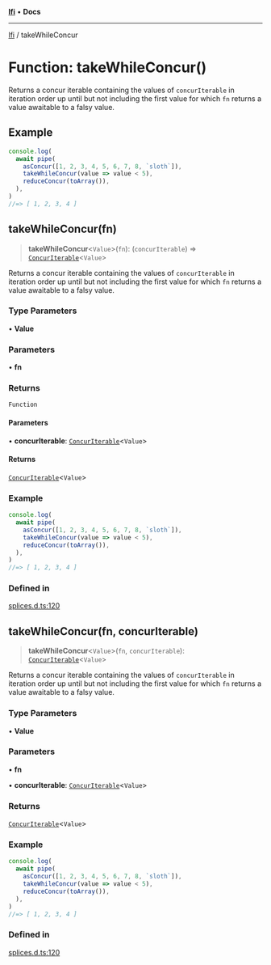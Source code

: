 [**lfi**](../readme.md) • **Docs**

***

[lfi](../globals.md) / takeWhileConcur

# Function: takeWhileConcur()

Returns a concur iterable containing the values of `concurIterable` in
iteration order up until but not including the first value for which `fn`
returns a value awaitable to a falsy value.

## Example

```js
console.log(
  await pipe(
    asConcur([1, 2, 3, 4, 5, 6, 7, 8, `sloth`]),
    takeWhileConcur(value => value < 5),
    reduceConcur(toArray()),
  ),
)
//=> [ 1, 2, 3, 4 ]
```

## takeWhileConcur(fn)

> **takeWhileConcur**\<`Value`\>(`fn`): (`concurIterable`) => [`ConcurIterable`](../type-aliases/ConcurIterable.md)\<`Value`\>

Returns a concur iterable containing the values of `concurIterable` in
iteration order up until but not including the first value for which `fn`
returns a value awaitable to a falsy value.

### Type Parameters

• **Value**

### Parameters

• **fn**

### Returns

`Function`

#### Parameters

• **concurIterable**: [`ConcurIterable`](../type-aliases/ConcurIterable.md)\<`Value`\>

#### Returns

[`ConcurIterable`](../type-aliases/ConcurIterable.md)\<`Value`\>

### Example

```js
console.log(
  await pipe(
    asConcur([1, 2, 3, 4, 5, 6, 7, 8, `sloth`]),
    takeWhileConcur(value => value < 5),
    reduceConcur(toArray()),
  ),
)
//=> [ 1, 2, 3, 4 ]
```

### Defined in

[splices.d.ts:120](https://github.com/TomerAberbach/lfi/blob/a3eb3a94b2928b5200a7bcd0a14fdc70f0cb5947/src/operations/splices.d.ts#L120)

## takeWhileConcur(fn, concurIterable)

> **takeWhileConcur**\<`Value`\>(`fn`, `concurIterable`): [`ConcurIterable`](../type-aliases/ConcurIterable.md)\<`Value`\>

Returns a concur iterable containing the values of `concurIterable` in
iteration order up until but not including the first value for which `fn`
returns a value awaitable to a falsy value.

### Type Parameters

• **Value**

### Parameters

• **fn**

• **concurIterable**: [`ConcurIterable`](../type-aliases/ConcurIterable.md)\<`Value`\>

### Returns

[`ConcurIterable`](../type-aliases/ConcurIterable.md)\<`Value`\>

### Example

```js
console.log(
  await pipe(
    asConcur([1, 2, 3, 4, 5, 6, 7, 8, `sloth`]),
    takeWhileConcur(value => value < 5),
    reduceConcur(toArray()),
  ),
)
//=> [ 1, 2, 3, 4 ]
```

### Defined in

[splices.d.ts:120](https://github.com/TomerAberbach/lfi/blob/a3eb3a94b2928b5200a7bcd0a14fdc70f0cb5947/src/operations/splices.d.ts#L120)
